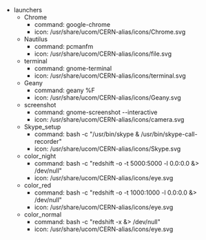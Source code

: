 - launchers
    - Chrome
        - command: google-chrome
        - icon: /usr/share/ucom/CERN-alias/icons/Chrome.svg
    - Nautilus
        - command: pcmanfm
        - icon: /usr/share/ucom/CERN-alias/icons/file.svg
    - terminal
        - command: gnome-terminal
        - icon: /usr/share/ucom/CERN-alias/icons/terminal.svg
    - Geany
        - command: geany %F
        - icon: /usr/share/ucom/CERN-alias/icons/Geany.svg
    - screenshot
        - command: gnome-screenshot --interactive
        - icon: /usr/share/ucom/CERN-alias/icons/camera.svg
    - Skype_setup
        - command: bash -c "/usr/bin/skype & /usr/bin/skype-call-recorder"
        - icon: /usr/share/ucom/CERN-alias/icons/Skype.svg
    - color_night
        - command: bash -c "redshift -o -t 5000:5000 -l 0.0:0.0 &> /dev/null"
        - icon: /usr/share/ucom/CERN-alias/icons/eye.svg
    - color_red
        - command: bash -c "redshift -o -t 1000:1000 -l 0.0:0.0 &> /dev/null"
        - icon: /usr/share/ucom/CERN-alias/icons/eye.svg
    - color_normal
        - command: bash -c "redshift -x &> /dev/null"
        - icon: /usr/share/ucom/CERN-alias/icons/eye.svg
